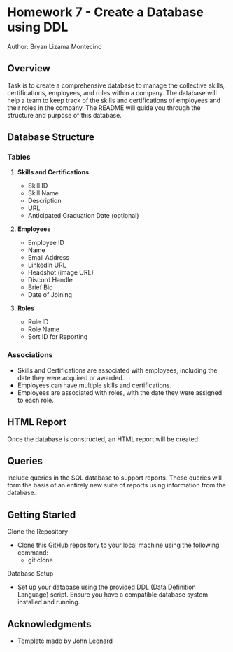 # Homework 7 - Create a Database using DDL

Author: Bryan Lizama Montecino

## Overview
Task is to create a comprehensive database to manage the collective skills, certifications, employees, and roles within a company. The database will help a team to keep track of the skills and certifications of employees and their roles in the company. The README will guide you through the structure and purpose of this database.

## Database Structure

### Tables
1. **Skills and Certifications**
   - Skill ID
   - Skill Name
   - Description
   - URL
   - Anticipated Graduation Date (optional)

2. **Employees**
   - Employee ID
   - Name
   - Email Address
   - LinkedIn URL
   - Headshot (image URL)
   - Discord Handle
   - Brief Bio
   - Date of Joining

3. **Roles**
   - Role ID
   - Role Name
   - Sort ID for Reporting

### Associations
- Skills and Certifications are associated with employees, including the date they were acquired or awarded.
- Employees can have multiple skills and certifications.
- Employees are associated with roles, with the date they were assigned to each role.

## HTML Report
Once the database is constructed, an HTML report will be created

## Queries
Include queries in the SQL database to support reports. These queries will form the basis of an entirely new suite of reports using information from the database.

## Getting Started
Clone the Repository
* Clone this GitHub repository to your local machine using the following command:
  * git clone <repository-url>

Database Setup
* Set up your database using the provided DDL (Data Definition Language) script. Ensure you have a compatible database system installed and running.

## Acknowledgments
- Template made by John Leonard

